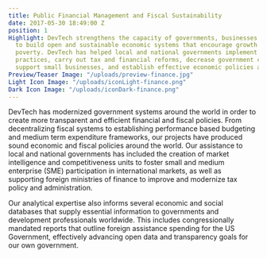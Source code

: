 ```yaml
---
title: Public Financial Management and Fiscal Sustainability
date: 2017-05-30 18:49:00 Z
position: 1
Highlight: DevTech strengthens the capacity of governments, businesses and citizens
  to build open and sustainable economic systems that encourage growth and reduce
  poverty. DevTech has helped local and national governments implement sound budget
  practices, carry out tax and financial reforms, decrease government corruption,
  support small businesses, and establish effective economic policies and regulations.
Preview/Teaser Image: "/uploads/preview-finance.jpg"
Light Icon Image: "/uploads/iconLight-finance.png"
Dark Icon Image: "/uploads/iconDark-finance.png"
---
```


DevTech has modernized government systems around the world in order to create more transparent and efficient financial and fiscal policies. From decentralizing fiscal systems to establishing performance based budgeting and medium term expenditure frameworks, our projects have produced sound economic and fiscal policies around the world. Our assistance to local and national governments has included the creation of market intelligence and competitiveness units to foster small and medium enterprise (SME) participation in international markets, as well as supporting foreign ministries of finance to improve and modernize tax policy and administration.

Our analytical expertise also informs several economic and social databases that supply essential information to governments and development professionals worldwide. This includes congressionally mandated reports that outline foreign assistance spending for the US Government, effectively advancing open data and transparency goals for our own government.

